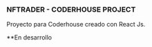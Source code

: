 ### NFTRADER - CODERHOUSE PROJECT

Proyecto para Coderhouse creado con React Js.

\*\*En desarrollo
